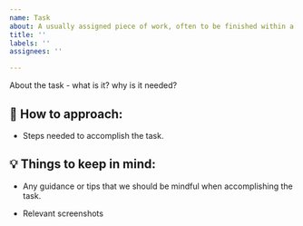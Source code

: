 ```yaml
---
name: Task
about: A usually assigned piece of work, often to be finished within a certain time.
title: ''
labels: ''
assignees: ''

---
```


About the task - what is it? why is it needed?

## 🧐 How to approach:
- Steps needed to accomplish the task.

## 💡 Things to keep in mind:
- Any guidance or tips that we should be mindful when accomplishing the task.

- Relevant screenshots
